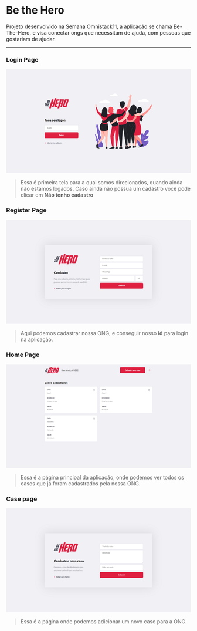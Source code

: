# Be the Hero
Projeto desenvolvido na Semana Omnistack11, a aplicação se chama Be-The-Hero, e visa conectar ongs que necessitam de ajuda, com pessoas que gostariam de ajudar.

***

### Login Page
<p align="center">
  <img src="/screens/login.png" alt="Login page">
</p>  

>Essa é primeira tela para a qual somos direcionados, quando ainda não estamos logados.
>Caso ainda não possua um cadastro você pode clicar em **Não tenho cadastro**

### Register Page
<p align="center">
  <img src="/screens/register.png" alt="Login page">
</p>  

>Aqui podemos cadastrar nossa ONG, e conseguir nosso **id** para login na aplicação.

### Home Page
<p align="center">
  <img src="/screens/home.png" alt="Login page">
</p>  

>Essa é a página principal da aplicação, onde podemos ver todos os casos que já foram cadastrados pela nossa ONG.

### Case page
<p align="center">
  <img src="/screens/caso.png" alt="Login page">
</p>  

>Essa é a página onde podemos adicionar um novo caso para a ONG.
